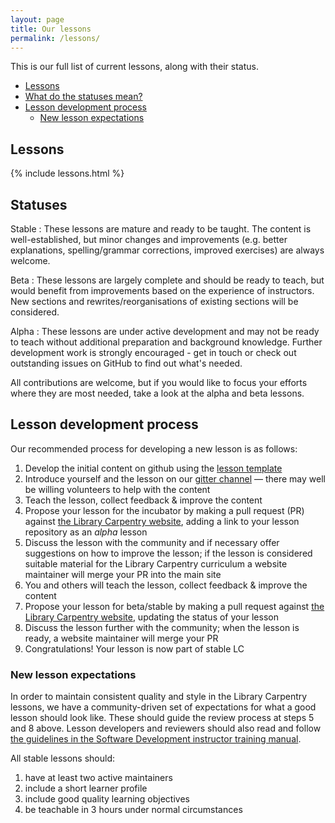 ```yaml
---
layout: page
title: Our lessons
permalink: /lessons/
---
```


This is our full list of current lessons, along with their status.

- [Lessons](#lessons)
- [What do the statuses mean?](#statuses)
- [Lesson development process](#lesson-development-process)
  - [New lesson expectations](#new-lesson-expectations)

## Lessons

{% include lessons.html %}

## Statuses

Stable
: These lessons are mature and ready to be taught. The content is
well-established, but minor changes and improvements (e.g. better
explanations, spelling/grammar corrections, improved exercises) are always
welcome.

Beta
: These lessons are largely complete and should be ready to teach, but
would benefit from improvements based on the experience of instructors. New
sections and rewrites/reorganisations of existing sections will be considered.

Alpha
: These lessons are under active development and may not be ready to teach
without additional preparation and background knowledge. Further development
work is strongly encouraged - get in touch or check out outstanding issues on
GitHub to find out what's needed.

All contributions are welcome, but if you would like to focus your
efforts where they are most needed, take a look at the alpha and
beta lessons.

## Lesson development process

Our recommended process for developing a new lesson is as follows:

1. Develop the initial content on github using the [lesson template][]
2. Introduce yourself and the lesson on our [gitter channel][] — there may well be willing volunteers to help with the content
3. Teach the lesson, collect feedback & improve the content
4. Propose your lesson for the incubator by making a pull request (PR) against [the Library Carpentry website][website], adding a link to your lesson repository as an *alpha* lesson
5. Discuss the lesson with the community and if necessary offer suggestions on how to improve the lesson; if the lesson is considered suitable material for the Library Carpentry curriculum a website maintainer will merge your PR into the main site
6. You and others will teach the lesson, collect feedback & improve the content
7. Propose your lesson for beta/stable by making a pull request against [the Library Carpentry website][website], updating the status of your lesson
8. Discuss the lesson further with the community; when the lesson is ready, a website maintainer will merge your PR
9. Congratulations! Your lesson is now part of stable LC

[lesson template]: https://github.com/swcarpentry/lesson-example
[website]: https://github.com/librarycarpentry/librarycarpentry.github.io
[gitter channel]: https://gitter.im/LibraryCarpentry/

### New lesson expectations

In order to maintain consistent quality and style in the Library Carpentry lessons, we have a community-driven set of expectations for what a good lesson should look like. These should guide the review process at steps 5 and 8 above. Lesson developers and reviewers should also read and follow [the guidelines in the Software Development instructor training manual][lesson dev].

[lesson dev]: http://swcarpentry.github.io/instructor-training/19-lessons/

All stable lessons should:

1. have at least two active maintainers
2. include a short learner profile
3. include good quality learning objectives
4. be teachable in 3 hours under normal circumstances
